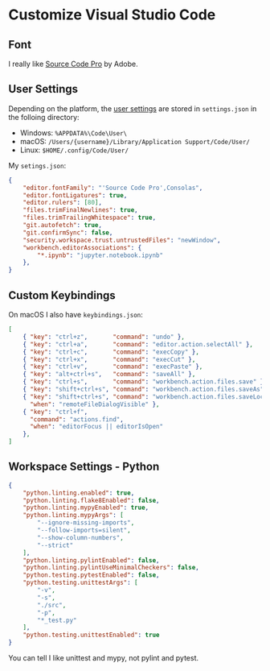 # Customize Visual Studio Code

## Font

I really like [Source Code Pro](fonts.html) by Adobe.

## User Settings

Depending on the platform, the [user
settings](https://code.visualstudio.com/docs/getstarted/settings)
are stored in `settings.json` in the folloing directory:

* Windows:  `%APPDATA%\Code\User\`
* macOS: `/Users/{username}/Library/Application Support/Code/User/`
* Linux: `$HOME/.config/Code/User/`

My `setings.json`:

```json
{
    "editor.fontFamily": "'Source Code Pro',Consolas",
    "editor.fontLigatures": true,
    "editor.rulers": [80],
    "files.trimFinalNewlines": true,
    "files.trimTrailingWhitespace": true,
    "git.autofetch": true,
    "git.confirmSync": false,
    "security.workspace.trust.untrustedFiles": "newWindow",
    "workbench.editorAssociations": {
        "*.ipynb": "jupyter.notebook.ipynb"
    },
}
```

## Custom Keybindings

On macOS I also have `keybindings.json`:

```json
[
    { "key": "ctrl+z",       "command": "undo" },
    { "key": "ctrl+a",       "command": "editor.action.selectAll" },
    { "key": "ctrl+c",       "command": "execCopy" },
    { "key": "ctrl+x",       "command": "execCut" },
    { "key": "ctrl+v",       "command": "execPaste" },
    { "key": "alt+ctrl+s",   "command": "saveAll" },
    { "key": "ctrl+s",       "command": "workbench.action.files.save" },
    { "key": "shift+ctrl+s", "command": "workbench.action.files.saveAs" },
    { "key": "shift+ctrl+s", "command": "workbench.action.files.saveLocalFile",
      "when": "remoteFileDialogVisible" },
    { "key": "ctrl+f",
      "command": "actions.find",
      "when": "editorFocus || editorIsOpen"
    },
]
```

## Workspace Settings - Python

```json
{
    "python.linting.enabled": true,
    "python.linting.flake8Enabled": false,
    "python.linting.mypyEnabled": true,
    "python.linting.mypyArgs": [
        "--ignore-missing-imports",
        "--follow-imports=silent",
        "--show-column-numbers",
        "--strict"
    ],
    "python.linting.pylintEnabled": false,
    "python.linting.pylintUseMinimalCheckers": false,
    "python.testing.pytestEnabled": false,
    "python.testing.unittestArgs": [
        "-v",
        "-s",
        "./src",
        "-p",
        "*_test.py"
    ],
    "python.testing.unittestEnabled": true
}
```
You can tell I like unittest and mypy, not pylint and pytest.
